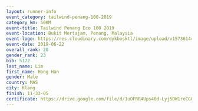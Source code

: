```yaml
--- 
layout: runner-info 
event_category: tailwind-penang-100-2019 
category_km: 50KM 
event-title: Tailwind Penang Eco 100 2019 
event-location: Bukit Mertajam, Penang, Malaysia 
event-logo: https://res.cloudinary.com/dykbosktl/image/upload/v1573614442/Logo/Logo_gqlzi3.jpg 
event-date: 2019-06-22 
overall_rank: 28
gender_rank: 23
bib: 5172
last_name: Lim
first_name: Hong Han
gender: Male
country: MAS
city: Klang
finish: 11-33-05
certificate: https://drive.google.com/file/d/1uOFRR4Ups40d-Lyj5DW1reCGCFpkVf8w/view?usp=sharing
--- 
```


